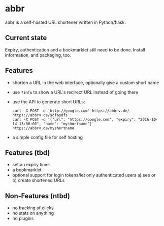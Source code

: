 # abbr

abbr is a self-hosted URL shortener written in Python/flask.

## Current state

Expiry, authentication and a bookmarklet still need to be done. Install information, and packaging, too.

## Features

 - shorten a URL in the web interface, optionally give a custom short name
 - use `?info` to show a URL's redirect URL instead of going there
 - use the API to generate short URLs:

   ```
   curl -X POST -d 'http://google.com' https://abbrv.de/
   https://abbrv.de/sdfasdfs
   curl -X POST -d '{"url": "https://ooogle.com", "expiry": "2016-10-14 13:30:00", "name": "myshortname"}'
   https://abbrv.de/myshortname
   ```
 - a simple config file for self hosting

## Features (tbd)

 - set an expiry time
 - a bookmarklet
 - optional support for login tokens/let only authenticated users a) see or b) create shortened URLs

## Non-Features (ntbd)

 - no tracking of clicks
 - no stats on anything
 - no plugins
